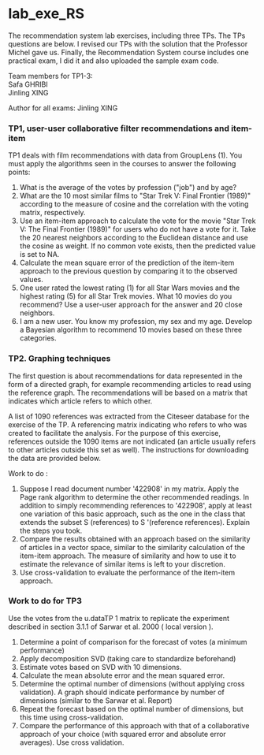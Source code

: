 # lab_exe_RS
The recommendation system lab exercises, including three TPs. 
The TPs questions are below. I revised our TPs with the solution that the Professor Michel gave us. Finally, the Recommendation System course includes one practical exam, I did it and also uploaded the sample exam code.

Team members for TP1-3:<br>
Safa GHRIBI<br>
Jinling XING<br>

Author for all exams: Jinling XING

### TP1, user-user collaborative filter recommendations and item-item
TP1 deals with film recommendations with data from GroupLens (1).
You must apply the algorithms seen in the courses to answer the following points:

1. What is the average of the votes by profession ("job") and by age? 
2. What are the 10 most similar films to "Star Trek V: Final Frontier (1989)" according to the measure of cosine and the correlation with the voting matrix, respectively. 
3. Use an item-item approach to calculate the vote for the movie "Star Trek V: The Final Frontier (1989)" for users who do not have a vote for it. Take the 20 nearest neighbors according to the Euclidean distance and use the cosine as weight. If no common vote exists, then the predicted value is set to NA. 
4. Calculate the mean square error of the prediction of the item-item approach to the previous question by comparing it to the observed values. 
5. One user rated the lowest rating (1) for all Star Wars movies and the highest rating (5) for all Star Trek movies. What 10 movies do you recommend? Use a user-user approach for the answer and 20 close neighbors. 
6. I am a new user. You know my profession, my sex and my age. Develop a Bayesian algorithm to recommend 10 movies based on these three categories. 


### TP2. Graphing techniques 
The first question is about recommendations for data represented in the form of a directed graph, for example recommending articles to read using the reference graph. The recommendations will be based on a matrix that indicates which article refers to which other.

A list of 1090 references was extracted from the Citeseer database for the exercise of the TP. A referencing matrix indicating who refers to who was created to facilitate the analysis. For the purpose of this exercise, references outside the 1090 items are not indicated (an article usually refers to other articles outside this set as well). The instructions for downloading the data are provided below.

Work to do :

1. Suppose I read document number '422908' in my matrix. Apply the Page rank algorithm to determine the other recommended readings. In addition to simply recommending references to '422908', apply at least one variation of this basic approach, such as the one in the class that extends the subset S (references) to S '(reference references). Explain the steps you took.
2. Compare the results obtained with an approach based on the similarity of articles in a vector space, similar to the similarity calculation of the item-item approach. The measure of similarity and how to use it to estimate the relevance of similar items is left to your discretion.
3. Use cross-validation to evaluate the performance of the item-item approach. 


### Work to do for TP3 
Use the votes from the u.dataTP 1 matrix to replicate the experiment described in section 3.1.1 of Sarwar et al. 2000 ( local version ).

1. Determine a point of comparison for the forecast of votes (a minimum performance)
2. Apply decomposition SVD (taking care to standardize beforehand)
3. Estimate votes based on SVD with 10 dimensions.
4. Calculate the mean absolute error and the mean squared error.
5. Determine the optimal number of dimensions (without applying cross validation). A graph should indicate performance by number of dimensions (similar to the Sarwar et al. Report)
6. Repeat the forecast based on the optimal number of dimensions, but this time using cross-validation.
7. Compare the performance of this approach with that of a collaborative approach of your choice (with squared error and absolute error averages). Use cross validation.
